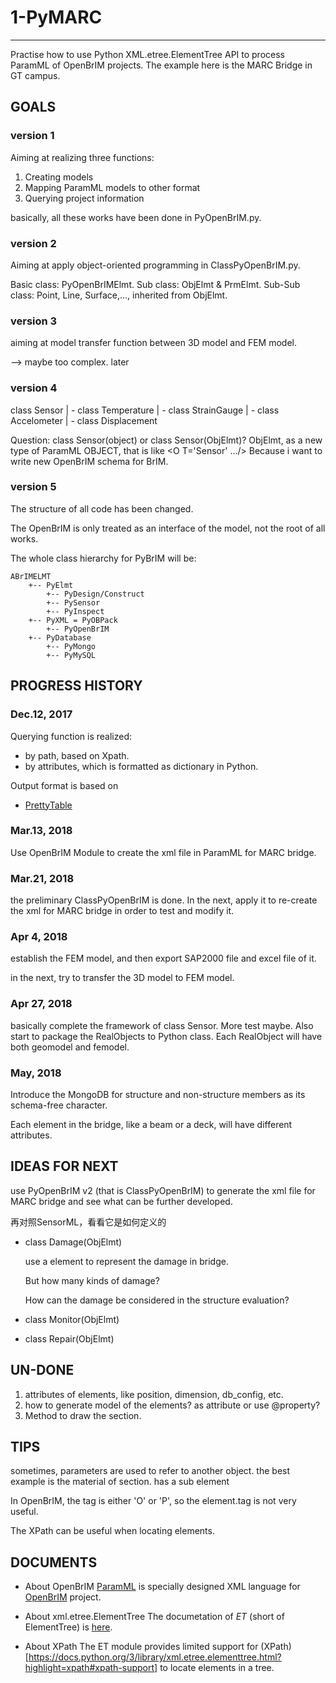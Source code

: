 # 1-PyMARC
---
Practise how to use Python XML.etree.ElementTree API  to process ParamML of OpenBrIM projects.
The example here is the MARC Bridge in GT campus.

## GOALS

### version 1

Aiming at realizing three functions:

1. Creating models
2. Mapping ParamML models to other format
3. Querying project information

basically, all these works have been done in PyOpenBrIM.py.


### version 2

Aiming at apply object-oriented programming in ClassPyOpenBrIM.py.

Basic class: PyOpenBrIMElmt.
Sub class: ObjElmt & PrmElmt.
Sub-Sub class: Point, Line, Surface,..., inherited from ObjElmt.

### version 3

aiming at model transfer function between 3D model and FEM model.

--> maybe too complex. later

### version 4

class Sensor
  | - class Temperature
  | - class StrainGauge
  | - class Accelometer
  | - class Displacement

Question: class Sensor(object) or class Sensor(ObjElmt)?
ObjElmt, as a new type of ParamML OBJECT, that is like <O T='Sensor' .../>
Because i want to write new OpenBrIM schema for BrIM.

### version 5

The structure of all code has been changed.

The OpenBrIM is only treated as an interface of the model, not the root of all works.

The whole class hierarchy for PyBrIM will be:

```
ABrIMELMT
    +-- PyElmt
        +-- PyDesign/Construct
        +-- PySensor
        +-- PyInspect
    +-- PyXML = PyOBPack
        +-- PyOpenBrIM
    +-- PyDatabase
        +-- PyMongo
        +-- PyMySQL
```

## PROGRESS HISTORY

### Dec.12, 2017

Querying function is realized:
- by path, based on Xpath.
- by attributes, which is formatted as dictionary in Python.

Output format is based on
- [PrettyTable](https://pypi.python.org/pypi/PrettyTable)

### Mar.13, 2018

Use OpenBrIM Module to create the xml file in ParamML for MARC bridge.

### Mar.21, 2018

the preliminary ClassPyOpenBrIM is done.
In the next, apply it to re-create the xml for MARC bridge in order to test and modify it.

### Apr 4, 2018

establish the FEM model, and then export SAP2000 file and excel file of it.

in the next, try to transfer the 3D model to FEM model.

### Apr 27, 2018
basically complete the framework of class Sensor.
More test maybe.
Also start to package the RealObjects to Python class. Each RealObject will have both geomodel and femodel.

### May, 2018

Introduce the MongoDB for structure and non-structure members as its schema-free character.

Each element in the bridge, like a beam or a deck, will have different attributes.

## IDEAS FOR NEXT

use PyOpenBrIM v2 (that is ClassPyOpenBrIM) to generate the xml file for MARC bridge and see what can be further developed.

再对照SensorML，看看它是如何定义的

* class Damage(ObjElmt)

    use a element to represent the damage in bridge.

    But how many kinds of damage?

    How can the damage be considered in the structure evaluation?

* class Monitor(ObjElmt)

* class Repair(ObjElmt)


## UN-DONE

1. attributes of elements, like position, dimension, db_config, etc.
2. how to generate model of the elements? as attribute or use @property?
3. Method to draw the section.

## TIPS

sometimes, parameters are used to refer to another object.
the best example is the material of section. <O T='Section'> has a sub element <P T='Material' V='Material Name'>

In OpenBrIM, the tag is either 'O' or 'P', so the element.tag is not very useful.

The XPath can be useful when locating elements.

## DOCUMENTS

* About OpenBrIM
[ParamML](https://sites.google.com/a/redeqn.com/paramml-author-s-guide/) is specially designed XML language for [OpenBrIM](https://openbrim.appspot.com/www/brim/) project.

* About xml.etree.ElementTree
The documetation of *ET* (short of ElementTree) is [here](https://docs.python.org/3/library/xml.etree.elementtree.html#).

* About XPath
The ET module provides limited support for (XPath)[https://docs.python.org/3/library/xml.etree.elementtree.html?highlight=xpath#xpath-support] to locate elements in a tree.
